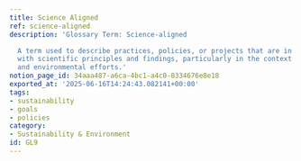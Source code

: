 ```yaml
---
title: Science Aligned
ref: science-aligned
description: 'Glossary Term: Science-aligned

  A term used to describe practices, policies, or projects that are in accordance
  with scientific principles and findings, particularly in the context of sustainability
  and environmental efforts.'
notion_page_id: 34aaa487-a6ca-4bc1-a4c0-8334676e8e18
exported_at: '2025-06-16T14:24:43.082141+00:00'
tags:
- sustainability
- goals
- policies
category:
- Sustainability & Environment
id: GL9
---
```


